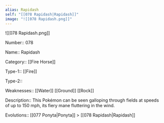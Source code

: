 ```yaml
---
alias: Rapidash
self: "[[078 Rapidash|Rapidash]]"
image: "![[078 Rapidash.png]]"
---
```


![[078 Rapidash.png]]


Number:: 078

Name:: Rapidash

Category:: [[Fire Horse]]

Type-1:: [[Fire]]

Type-2::

Weaknesses:: [[Water]] [[Ground]] [[Rock]]

Description:: This Pokémon can be seen galloping through fields at speeds of up to 150 mph, its fiery mane fluttering in the wind.


Evolutions:: [[077 Ponyta|Ponyta]] > [[078 Rapidash|Rapidash]]